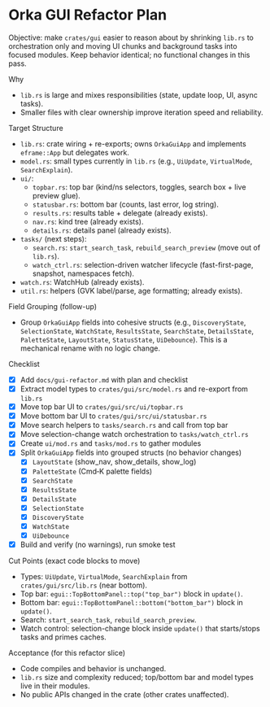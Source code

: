 Orka GUI Refactor Plan
=======================

Objective: make `crates/gui` easier to reason about by shrinking `lib.rs` to orchestration only and moving UI chunks and background tasks into focused modules. Keep behavior identical; no functional changes in this pass.

Why
- `lib.rs` is large and mixes responsibilities (state, update loop, UI, async tasks).
- Smaller files with clear ownership improve iteration speed and reliability.

Target Structure
- `lib.rs`: crate wiring + re-exports; owns `OrkaGuiApp` and implements `eframe::App` but delegates work.
- `model.rs`: small types currently in `lib.rs` (e.g., `UiUpdate`, `VirtualMode`, `SearchExplain`).
- `ui/`:
  - `topbar.rs`: top bar (kind/ns selectors, toggles, search box + live preview glue).
  - `statusbar.rs`: bottom bar (counts, last error, log string).
  - `results.rs`: results table + delegate (already exists).
  - `nav.rs`: kind tree (already exists).
  - `details.rs`: details panel (already exists).
- `tasks/` (next steps):
  - `search.rs`: `start_search_task`, `rebuild_search_preview` (move out of `lib.rs`).
  - `watch_ctrl.rs`: selection-driven watcher lifecycle (fast-first-page, snapshot, namespaces fetch).
- `watch.rs`: WatchHub (already exists).
- `util.rs`: helpers (GVK label/parse, age formatting; already exists).

Field Grouping (follow-up)
- Group `OrkaGuiApp` fields into cohesive structs (e.g., `DiscoveryState`, `SelectionState`, `WatchState`, `ResultsState`, `SearchState`, `DetailsState`, `PaletteState`, `LayoutState`, `StatusState`, `UiDebounce`). This is a mechanical rename with no logic change.

Checklist
- [x] Add `docs/gui-refactor.md` with plan and checklist
- [x] Extract model types to `crates/gui/src/model.rs` and re-export from `lib.rs`
- [x] Move top bar UI to `crates/gui/src/ui/topbar.rs`
- [x] Move bottom bar UI to `crates/gui/src/ui/statusbar.rs`
- [x] Move search helpers to `tasks/search.rs` and call from top bar
- [x] Move selection-change watch orchestration to `tasks/watch_ctrl.rs`
- [x] Create `ui/mod.rs` and `tasks/mod.rs` to gather modules
- [x] Split `OrkaGuiApp` fields into grouped structs (no behavior changes)
  - [x] `LayoutState` (show_nav, show_details, show_log)
  - [x] `PaletteState` (Cmd‑K palette fields)
  - [x] `SearchState`
  - [x] `ResultsState`
  - [x] `DetailsState`
  - [x] `SelectionState`
  - [x] `DiscoveryState`
  - [x] `WatchState`
  - [x] `UiDebounce`
- [x] Build and verify (no warnings), run smoke test

Cut Points (exact code blocks to move)
- Types: `UiUpdate`, `VirtualMode`, `SearchExplain` from `crates/gui/src/lib.rs` (near bottom).
- Top bar: `egui::TopBottomPanel::top("top_bar")` block in `update()`.
- Bottom bar: `egui::TopBottomPanel::bottom("bottom_bar")` block in `update()`.
- Search: `start_search_task`, `rebuild_search_preview`.
- Watch control: selection-change block inside `update()` that starts/stops tasks and primes caches.

Acceptance (for this refactor slice)
- Code compiles and behavior is unchanged.
- `lib.rs` size and complexity reduced; top/bottom bar and model types live in their modules.
- No public APIs changed in the crate (other crates unaffected).
